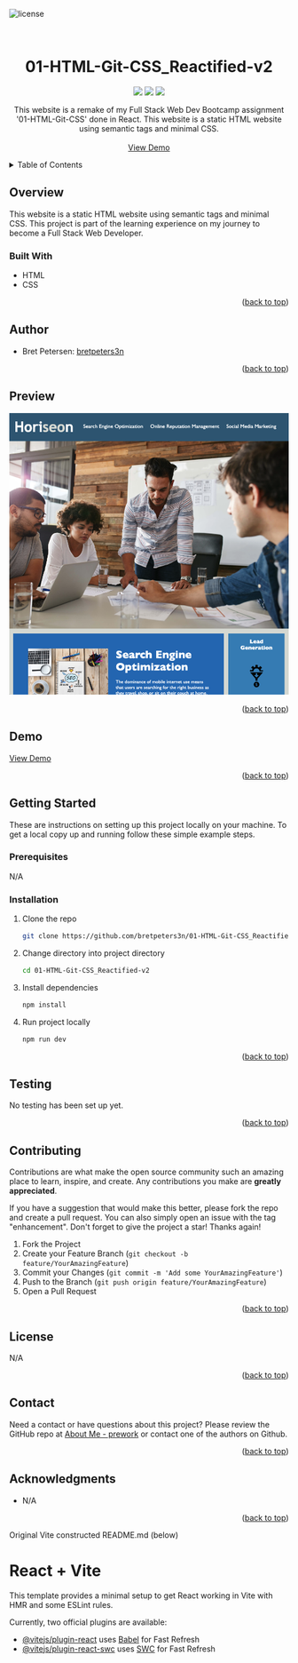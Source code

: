 <div id="top"></div>
<!-- PROJECT SHIELDS -->
<!--
*** https://www.markdownguide.org/basic-syntax/#reference-style-links
-->
<!--
[![Contributors][contributors-shield]][contributors-url]
[![Forks][forks-shield]][forks-url]
[![Stargazers][stars-shield]][stars-url]
[![Issues][issues-shield]][issues-url]
[![MIT License][license-shield]][license-url]
[![LinkedIn][linkedin-shield]][linkedin-url]
-->

![license](https://img.shields.io/badge/license-MIT-red)

<!-- PROJECT LOGO -->
<br />
<div align="center">
  <!--
  <a href="https://github.com/github_username/repo_name">
    <img src="images/logo.png" alt="Logo" width="80" height="80">
  </a>
  -->

# 01-HTML-Git-CSS_Reactified-v2
  <p align="center">
    <img src="https://img.shields.io/badge/HTML-orange"/>
    <img src="https://img.shields.io/badge/CSS-yellow"/>
    <img src="https://img.shields.io/badge/VITE-purple"/>
  <p align="center">
    This website is a remake of my Full Stack Web Dev Bootcamp assignment '01-HTML-Git-CSS' done in React. This website is a static HTML website using semantic tags and minimal CSS.
    <br />
    <br />
    <a href="https://bretpeters3n.github.io/01-HTML-Git-CSS_Reactified-v2/">View Demo</a>
  </p>
</div>


<!--
Here's a blank template to get started: To avoid retyping too much info. Do a search and replace with your text editor for the following: `github_username`, `repo_name`, `twitter_handle`, `linkedin_username`, `email`, `email_client`, `project_title`, `project_description`
-->


<!-- TABLE OF CONTENTS -->
<details>
  <summary>Table of Contents</summary>
  <ul>
    <li>
      <a href="#overview">Overview</a>
      <ul>
        <li><a href="#built-with">Built With</a></li>
      </ul>
    </li>
    <li>
      <a href="#getting-started">Getting Started</a>
      <ul>
        <li><a href="#prerequisites">Prerequisites</a></li>
        <li><a href="#installation">Installation</a></li>
      </ul>
    </li>
    <li><a href="#author">Author</a></li>
    <li><a href="#preview">Preview</a></li>
    <li><a href="#demo">Demo</a></li>
    <li><a href="#testing">Testing</a></li>
    <li><a href="#contributing">Contributing</a></li>
    <li><a href="#license">License</a></li>
    <li><a href="#contact">Contact</a></li>
    <li><a href="#acknowledgments">Acknowledgments</a></li>
  </ul>
</details>


<!-- OVERVIEW -->
## Overview
This website is a static HTML website using semantic tags and minimal CSS. This project is part of the learning experience on my journey to become a Full Stack Web Developer. 


<!-- BUILT WITH -->
### Built With
* HTML
* CSS

<p align="right">(<a href="#top">back to top</a>)</p>


<!-- AUTHORS -->
## Author
- Bret Petersen: [bretpeters3n](https://github.com/bretpeters3n)


<p align="right">(<a href="#top">back to top</a>)</p>


<!-- PREVIEW -->
## Preview
![image](./src/assets/screenshot.png)

<p align="right">(<a href="#top">back to top</a>)</p>


<!-- DEMO -->
## Demo
[View Demo](https://bretpeters3n.github.io/01-HTML-Git-CSS_Reactified-v2/)

<p align="right">(<a href="#top">back to top</a>)</p>


<!-- GETTING STARTED -->
## Getting Started
These are instructions on setting up this project locally on your machine. To get a local copy up and running follow these simple example steps.


### Prerequisites
N/A


### Installation
1. Clone the repo
   ```sh
   git clone https://github.com/bretpeters3n/01-HTML-Git-CSS_Reactified-v2.git
   ```
2. Change directory into project directory
   ```sh
   cd 01-HTML-Git-CSS_Reactified-v2
   ```
3. Install dependencies
   ```sh
   npm install
   ```
4. Run project locally
   ```sh
   npm run dev
   ```

<p align="right">(<a href="#top">back to top</a>)</p>


## Testing
No testing has been set up yet.

<p align="right">(<a href="#top">back to top</a>)</p>


<!-- CONTRIBUTING -->
## Contributing

Contributions are what make the open source community such an amazing place to learn, inspire, and create. Any contributions you make are **greatly appreciated**.

If you have a suggestion that would make this better, please fork the repo and create a pull request. You can also simply open an issue with the tag "enhancement".
Don't forget to give the project a star! Thanks again!

1. Fork the Project
2. Create your Feature Branch (`git checkout -b feature/YourAmazingFeature`)
3. Commit your Changes (`git commit -m 'Add some YourAmazingFeature'`)
4. Push to the Branch (`git push origin feature/YourAmazingFeature`)
5. Open a Pull Request

<p align="right">(<a href="#top">back to top</a>)</p>


<!-- LICENSE -->
## License
N/A

<p align="right">(<a href="#top">back to top</a>)</p>


<!-- QUESTIONS -->
## Contact
Need a contact or have questions about this project? Please review the GitHub repo at [About Me - prework](https://github.com/bretpeters3n/prework-about-me) or contact one of the authors on Github.

<p align="right">(<a href="#top">back to top</a>)</p>


<!-- ACKNOWLEDGMENTS -->
## Acknowledgments

* N/A


<p align="right">(<a href="#top">back to top</a>)</p>

Original Vite constructed README.md (below)
# React + Vite

This template provides a minimal setup to get React working in Vite with HMR and some ESLint rules.

Currently, two official plugins are available:

- [@vitejs/plugin-react](https://github.com/vitejs/vite-plugin-react/blob/main/packages/plugin-react/README.md) uses [Babel](https://babeljs.io/) for Fast Refresh
- [@vitejs/plugin-react-swc](https://github.com/vitejs/vite-plugin-react-swc) uses [SWC](https://swc.rs/) for Fast Refresh